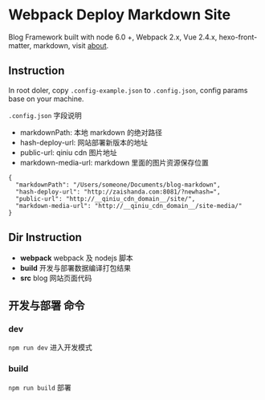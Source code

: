 # Webpack Deploy Markdown Site

Blog Framework built with node 6.0 +, Webpack 2.x, Vue 2.4.x, hexo-front-matter, markdown, visit [about](http://zaishanda.com/about).


## Instruction

In root doler, copy `.config-example.json` to `.config.json`, config params base on your machine.

`.config.json` 字段说明
 
 - markdownPath: 本地 markdown 的绝对路径
 - hash-deploy-url: 网站部署新版本的地址
 - public-url: qiniu cdn 图片地址
 - markdown-media-url: markdown 里面的图片资源保存位置

```
{
  "markdownPath": "/Users/someone/Documents/blog-markdown",
  "hash-deploy-url": "http://zaishanda.com:8081/?newhash=",
  "public-url": "http://__qiniu_cdn_domain__/site/",
  "markdown-media-url": "http://__qiniu_cdn_domain__/site-media/"
}
```

## Dir Instruction

 - **webpack** webpack 及 nodejs 脚本
 - **build** 开发与部署数据编译打包结果
 - **src** blog 网站页面代码


## 开发与部署 命令

### dev

`npm run dev` 进入开发模式


### build

`npm run build` 部署